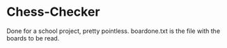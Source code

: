 # Chess-Checker
Done for a school project, pretty pointless. 
boardone.txt is the file with the boards to be read.
